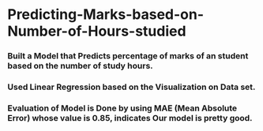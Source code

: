 # Predicting-Marks-based-on-Number-of-Hours-studied
### Built a Model that Predicts percentage of marks of an student based on the number of study hours.
### Used Linear Regression based on the Visualization on Data set.
### Evaluation of Model is Done by using MAE (Mean Absolute Error) whose value is 0.85, indicates Our model is pretty good.
